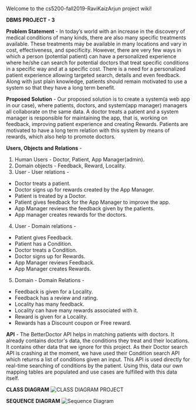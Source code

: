Welcome to the cs5200-fall2019-RaviKaizArjun project wiki!

**DBMS PROJECT - 3**

**Problem Statement** - 
In today’s world with an increase in the discovery of medical conditions of many kinds, there are also many specific treatments available. These treatments may be available in many locations and vary in cost, effectiveness, and specificity. However, there are very few ways in which a person (potential patient) can have a personalized experience where he/she can search for potential doctors that treat specific conditions in a specific way and at a specific cost. There is a need for a personalized patient experience allowing targeted search, details and even feedback. Along with just plain knowledge, patients should remain motivated to use a system so that they have a long term benefit.


 **Proposed Solution** - 
Our proposed solution is to create a system(a web app in our case), where patients, doctors, and system(app manager) managers all collaborate on the same data. A doctor treats a patient and a system manager is responsible for maintaining the app, that is, working on feedback, improving patient experience and creating Rewards. Patients are motivated to have a long term relation with this system by means of rewards, which also help to promote doctors.


**Users, Objects and Relations** -
1) Human Users - Doctor, Patient, App Manager(admin).
2) Domain objects - Feedback, Reward, Locality.
3) User - User relations - 
* Doctor treats a patient.
* Doctor signs up for rewards created by the App Manager.
* Patient is treated by a Doctor.
* Patient gives feedback for the App Manager to improve the app.
* App Manager reviews the feedback given by the patients.
* App manager creates rewards for the doctors.
4) User - Domain relations - 
* Patient gives Feedback.
* Patient has a Condition.
* Doctor treats a Condition.
* Doctor signs up for Rewards.
* App Manager reviews Feedback.
* App Manager creates Rewards.
5) Domain - Domain Relations -
* Feedback is given for a Locality.
* Feedback has a review and rating.
* Locality has many feedback.
* Locality can have many rewards associated with it.
* Reward is given for a Locality.
* Rewards has a Discount coupon or Free reward.

**API** -
The BetterDoctor API helps in matching patients with doctors. It already contains doctor's data, the conditions they treat and their locations. It contains other data that we ignore for this project. As their Doctor search API is crashing at the moment, we have used their Condition search API which returns a list of conditions given an input. This API is used directly for real-time searching of conditions by the patient. Using this, data our own mapping tables are populated and use cases are fulfilled with this data itself. 

**CLASS DIAGRAM**
![CLASS DIAGRAM PROJECT](https://i.imgur.com/qYv0Tsq.png)

**SEQUENCE DIAGRAM**
![Sequence Diagram](https://i.imgur.com/NtvWYII.png)


